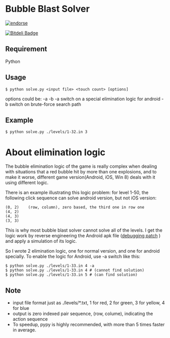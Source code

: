 # Bubble Blast Solver

[![endorse](http://api.coderwall.com/ztrix/endorsecount.png)](http://coderwall.com/ztrix)

[![Bitdeli Badge](https://d2weczhvl823v0.cloudfront.net/zTrix/bubble-blast-solver/trend.png)](https://bitdeli.com/free "Bitdeli Badge")

## Requirement
Python

## Usage
    $ python solve.py <input file> <touch count> [options]

options could be: -a -b
  -a switch on a special elimination logic for android
  -b switch on brute-force search path

## Example
    $ python solve.py ./levels/1-32.in 3

# About elimination logic
The bubble elimination logic of the game is really complex when dealing with situations that a red bubble hit by more than one explosions, and to make it worse, different game version(Android, iOS, Win 8) deals with it using different logic.

There is an example illustrating this logic problem: for level 1-50, the following click sequence can solve android version, but not iOS version:

    (0, 2)    (row, column), zero based, the third one in row one
    (4, 2)
    (4, 3)
    (3, 3)

This is why most bubble blast solver cannot solve all of the levels. I get the logic work by reverse engineering the Android apk file ([debugging patch](https://github.com/zTrix/bubble-blast-solver/blob/master/crack/bubbleblast-android-v1.0.31_mumayi_a9552.patch) ) and apply a simulation of its logic. 

So I wrote 2 elimination logic, one for normal version, and one for android specially. To enable the logic for Android, use -a switch like this:

    $ python solve.py ./levels/1-33.in 4 -a
    $ python solve.py ./levels/1-33.in 4 # (cannot find solution)
    $ python solve.py ./levels/1-33.in 5 # (can find solution)

## Note
- input file format just as ./levels/*.txt, 1 for red, 2 for green, 3 for yellow, 4 for blue
- output is zero indexed pair sequence, (row, colume), indicating the action sequence
- To speedup, pypy is highly recommended, with more than 5 times faster in average.

